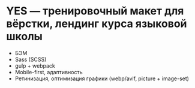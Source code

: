 # YES — тренировочный макет для вёрстки, лендинг курса языковой школы

* БЭМ
* Sass (SCSS)
* gulp + webpack
* Mobile-first, адаптивность
* Ретинизация, оптимизация графики (webp/avif, picture + image-set)
